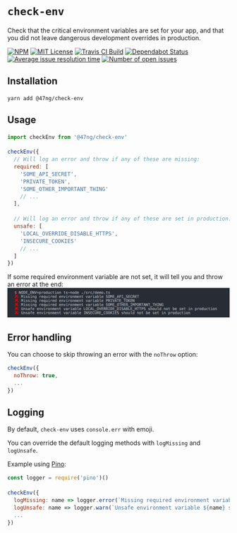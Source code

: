 # `check-env`

Check that the critical environment variables are set for your app,
and that you did not leave dangerous development overrides in production.

[![NPM](https://img.shields.io/npm/v/@47ng/check-env?color=red)](https://www.npmjs.com/package/@47ng/check-env)
[![MIT License](https://img.shields.io/github/license/47ng/check-env.svg?color=blue)](https://github.com/47ng/check-env/blob/master/LICENSE)
[![Travis CI Build](https://img.shields.io/travis/com/47ng/check-env.svg)](https://travis-ci.com/47ng/check-env)
[![Dependabot Status](https://api.dependabot.com/badges/status?host=github&repo=47ng/env-alias)](https://dependabot.com)
[![Average issue resolution time](https://isitmaintained.com/badge/resolution/47ng/check-env.svg)](https://isitmaintained.com/project/47ng/check-env)
[![Number of open issues](https://isitmaintained.com/badge/open/47ng/check-env.svg)](https://isitmaintained.com/project/47ng/check-env)

## Installation

```
yarn add @47ng/check-env
```

## Usage

```js
import checkEnv from '@47ng/check-env'

checkEnv({
  // Will log an error and throw if any of these are missing:
  required: [
    'SOME_API_SECRET',
    'PRIVATE_TOKEN',
    'SOME_OTHER_IMPORTANT_THING'
    // ...
  ],

  // Will log an error and throw if any of these are set in production:
  unsafe: [
    'LOCAL_OVERRIDE_DISABLE_HTTPS',
    'INSECURE_COOKIES'
    // ...
  ]
})
```

If some required environment variable are not set, it will tell you and throw
an error at the end:
!["CLI output"](output.png)

## Error handling

You can choose to skip throwing an error with the `noThrow` option:

```js
checkEnv({
  noThrow: true,
  ...
})
```

## Logging

By default, `check-env` uses `console.err` with emoji.

You can override the default logging methods with `logMissing` and `logUnsafe`.

Example using [Pino](https://github.com/pinojs/pino):

```js
const logger = require('pino')()

checkEnv({
  logMissing: name => logger.error(`Missing required environment variable ${name}`),
  logUnsafe: name => logger.warn(`Unsafe environment variable ${name} set in production`),
  ...
})
```

